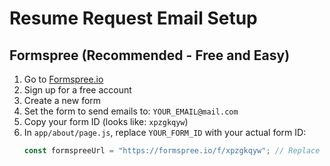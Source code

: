# Resume Request Email Setup

## Formspree (Recommended - Free and Easy)

1. Go to [Formspree.io](https://formspree.io/)
2. Sign up for a free account
3. Create a new form
4. Set the form to send emails to: `YOUR_EMAIL@mail.com`
5. Copy your form ID (looks like: `xpzgkqyw`)
6. In `app/about/page.js`, replace `YOUR_FORM_ID` with your actual form ID:
   ```javascript
   const formspreeUrl = "https://formspree.io/f/xpzgkqyw"; // Replace with your form ID
   ```